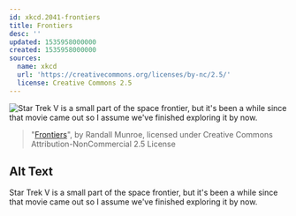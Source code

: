 ```yaml
---
id: xkcd.2041-frontiers
title: Frontiers
desc: ''
updated: 1535958000000
created: 1535958000000
sources:
  name: xkcd
  url: 'https://creativecommons.org/licenses/by-nc/2.5/'
  license: Creative Commons 2.5
---
```

![Star Trek V is a small part of the space frontier, but it's been a while since that movie came out so I assume we've finished exploring it by now.](https://imgs.xkcd.com/comics/frontiers.png)
> "[Frontiers](https://xkcd.com/2041/)", by Randall Munroe, licensed under Creative Commons Attribution-NonCommercial 2.5 License

## Alt Text
Star Trek V is a small part of the space frontier, but it's been a while since that movie came out so I assume we've finished exploring it by now.
